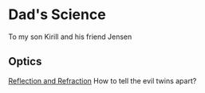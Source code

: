 # Dad's Science

To my son Kirill and his friend Jensen

## Optics

[Reflection and Refraction](optics/reflection-refraction/) How to tell the evil twins apart?
